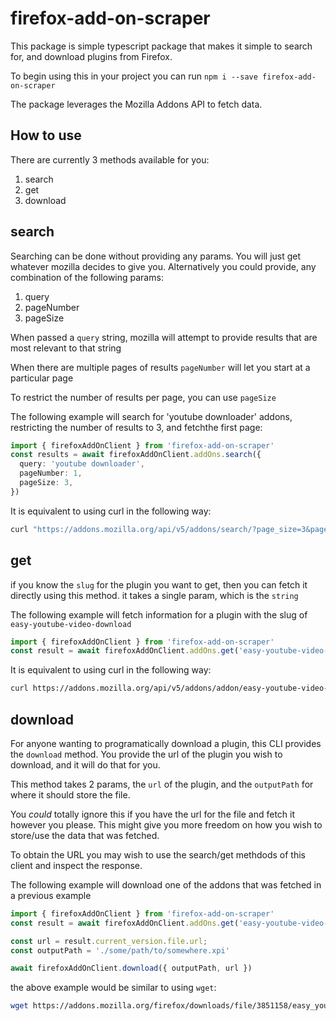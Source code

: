 # firefox-add-on-scraper

This package is simple typescript package that makes it simple to search for, and download plugins from Firefox.

To begin using this in your project you can run `npm i --save firefox-add-on-scraper`

The package leverages the Mozilla Addons API to fetch data.

## How to use

There are currently 3 methods available for you:

1. search
2. get
3. download

## search

Searching can be done without providing any params. You will just get whatever mozilla decides to give you. Alternatively you could provide, any combination of the following params:

1. query
2. pageNumber
3. pageSize

When passed a `query` string, mozilla will attempt to provide results that are most relevant to that string

When there are multiple pages of results `pageNumber` will let you start at a particular page

To restrict the number of results per page, you can use `pageSize`

The following example will search for 'youtube downloader' addons, restricting the number of results to 3, and fetchthe first page:
```ts
import { firefoxAddOnClient } from 'firefox-add-on-scraper'
const results = await firefoxAddOnClient.addOns.search({
  query: 'youtube downloader',
  pageNumber: 1,
  pageSize: 3,
})
```
It is equivalent to using curl in the following way:
```sh
curl "https://addons.mozilla.org/api/v5/addons/search/?page_size=3&page=1&q=youtube%5Cdownloader"
```

## get

if you know the `slug` for the plugin you want to get, then you can fetch it directly using this method. it takes a single param, which is the `string`

The following example will fetch information for a plugin with the slug of `easy-youtube-video-download`
```ts
import { firefoxAddOnClient } from 'firefox-add-on-scraper'
const result = await firefoxAddOnClient.addOns.get('easy-youtube-video-download');
```

It is equivalent to using curl in the following way:
```sh
curl https://addons.mozilla.org/api/v5/addons/addon/easy-youtube-video-download/
```


## download

For anyone wanting to programatically download a plugin, this CLI provides the `download` method. You provide the url of the plugin you wish to download, and it will do that for you.

This method takes 2 params, the `url` of the plugin, and the `outputPath` for where it should store the file.

You _could_ totally ignore this if you have the url for the file and fetch it however you please. This might give you more freedom on how you wish to store/use the data that was fetched.

To obtain the URL you may wish to use the search/get methdods of this client and inspect the response.

The following example will download one of the addons that was fetched in a previous example


```ts
import { firefoxAddOnClient } from 'firefox-add-on-scraper'
const result = await firefoxAddOnClient.addOns.get('easy-youtube-video-download');

const url = result.current_version.file.url;
const outputPath = './some/path/to/somewhere.xpi'

await firefoxAddOnClient.download({ outputPath, url })
```
the above example would be similar to using `wget`:
```sh
wget https://addons.mozilla.org/firefox/downloads/file/3851158/easy_youtube_video_downloader_express-17.4-an+fx.xpi
```